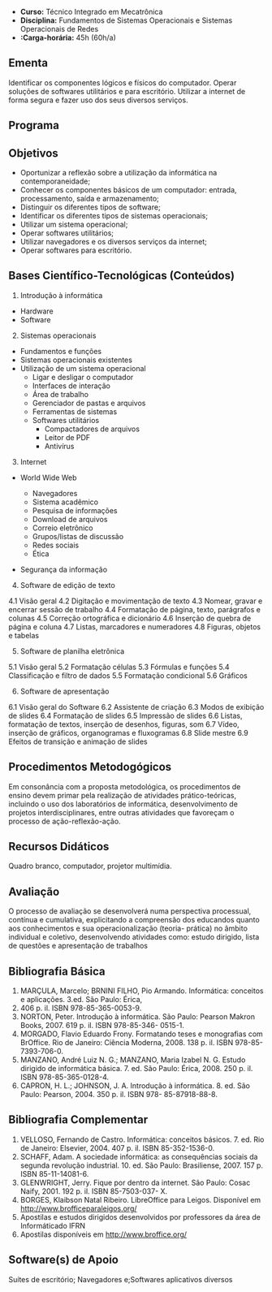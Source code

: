 
* **Curso:** Técnico Integrado em Mecatrônica
* **Disciplina:** Fundamentos de Sistemas Operacionais e Sistemas Operacionais de Redes
* **:Carga-horária:** 45h (60h/a)

## Ementa

Identificar os componentes lógicos e físicos do computador. Operar soluções de softwares utilitários e
para escritório. Utilizar a internet de forma segura e fazer uso dos seus diversos serviços.

## Programa


## Objetivos

* Oportunizar a reflexão sobre a utilização da informática na contemporaneidade;
* Conhecer os componentes básicos de um computador: entrada, processamento, saída e
armazenamento;
* Distinguir os diferentes tipos de software;
* Identificar os diferentes tipos de sistemas operacionais;
* Utilizar um sistema operacional;
* Operar softwares utilitários;
* Utilizar navegadores e os diversos serviços da internet;
* Operar softwares para escritório.

## Bases Científico-Tecnológicas (Conteúdos)

1. Introdução à informática
  * Hardware
  * Software
  
2. Sistemas operacionais
  * Fundamentos e funções
  * Sistemas operacionais existentes
  * Utilização de um sistema operacional
    * Ligar e desligar o computador
    * Interfaces de interação
    * Área de trabalho
    * Gerenciador de pastas e arquivos
    * Ferramentas de sistemas
    * Softwares utilitários   
      * Compactadores de arquivos
      * Leitor de PDF
      * Antivírus

3. Internet
  * World Wide Web
    * Navegadores
    * Sistema acadêmico
    * Pesquisa de informações
    * Download de arquivos
    * Correio eletrônico
    * Grupos/listas de discussão
    * Redes sociais
    * Ética
    
  * Segurança da informação
  
4. Software de edição de texto

  4.1 Visão geral
  4.2 Digitação e movimentação de texto
  4.3 Nomear, gravar e encerrar sessão de trabalho
  4.4 Formatação de página, texto, parágrafos e colunas
  4.5 Correção ortográfica e dicionário
  4.6 Inserção de quebra de página e coluna
  4.7 Listas, marcadores e numeradores
  4.8 Figuras, objetos e tabelas

5. Software de planilha eletrônica

  5.1 Visão geral
  5.2 Formatação células
  5.3 Fórmulas e funções
  5.4 Classificação e filtro de dados
  5.5 Formatação condicional
  5.6 Gráficos

6. Software de apresentação

  6.1 Visão geral do Software
  6.2 Assistente de criação
  6.3 Modos de exibição de slides
  6.4 Formatação de slides
  6.5 Impressão de slides
  6.6 Listas, formatação de textos, inserção de desenhos, figuras, som
  6.7 Vídeo, inserção de gráficos, organogramas e fluxogramas
  6.8 Slide mestre
  6.9 Efeitos de transição e animação de slides

Procedimentos Metodogógicos
----------------------------

Em consonância com a proposta metodológica, os procedimentos de ensino devem primar pela
realização de atividades prático-teóricas, incluindo o uso dos laboratórios de informática, desenvolvimento
de projetos interdisciplinares, entre outras atividades que favoreçam o processo de ação-reflexão-ação.

Recursos Didáticos
-------------------
Quadro branco, computador, projetor multimídia.

Avaliação
-----------
O processo de avaliação se desenvolverá numa perspectiva processual, contínua e cumulativa,
explicitando a compreensão dos educandos quanto aos conhecimentos e sua operacionalização (teoria-
prática) no âmbito individual e coletivo, desenvolvendo atividades como: estudo dirigido, lista de questões
e apresentação de trabalhos

Bibliografia Básica
--------------------

1. MARÇULA, Marcelo; BRNINI FILHO, Pio Armando. Informática: conceitos e aplicações. 3.ed. São Paulo: Érica,
2008. 406 p. il. ISBN 978-85-365-0053-9.
2. NORTON, Peter. Introdução à informática. São Paulo: Pearson Makron Books, 2007. 619 p. il. ISBN 978-85-346-
0515-1.
3. MORGADO, Flavio Eduardo Frony. Formatando teses e monografias com BrOffice. Rio de Janeiro: Ciência
Moderna, 2008. 138 p. il. ISBN 978-85-7393-706-0.
4. MANZANO, André Luiz N. G.; MANZANO, Maria Izabel N. G. Estudo dirigido de informática básica. 7. ed. São
Paulo: Érica, 2008. 250 p. il. ISBN 978-85-365-0128-4.
5. CAPRON, H. L.; JOHNSON, J. A. Introdução à informática. 8. ed. São Paulo: Pearson, 2004. 350 p. il. ISBN 978-
85-87918-88-8.

Bibliografia Complementar
-------------------------
1. VELLOSO, Fernando de Castro. Informática: conceitos básicos. 7. ed. Rio de Janeiro: Elsevier, 2004. 407 p. il.
ISBN 85-352-1536-0.
2. SCHAFF, Adam. A sociedade informática: as consequências sociais da segunda revolução industrial. 10. ed. São
Paulo: Brasiliense, 2007. 157 p. ISBN 85-11-14081-6.
3. GLENWRIGHT, Jerry. Fique por dentro da internet. São Paulo: Cosac Naify, 2001. 192 p. il. ISBN 85-7503-037-
X.
4. BORGES, Klaibson Natal Ribeiro. LibreOffice para Leigos. Disponível em http://www.brofficeparaleigos.org/
5. Apostilas e estudos dirigidos desenvolvidos por professores da área de Informáticado IFRN
6. Apostilas disponíveis em http://www.broffice.org/

Software(s) de Apoio
--------------------
Suítes de escritório; Navegadores e;Softwares aplicativos diversos
